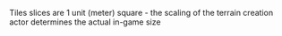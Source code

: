 Tiles slices are 1 unit (meter) square - the scaling of the terrain creation actor determines the actual in-game size